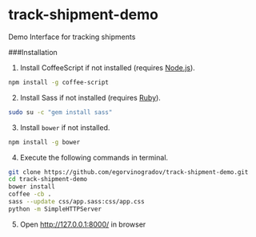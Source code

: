 # track-shipment-demo
Demo Interface for tracking shipments

###Installation

1. Install CoffeeScript if not installed (requires [Node.js](http://nodejs.org/)).
```bash
npm install -g coffee-script
```
2. Install Sass if not installed (requires [Ruby](https://www.ruby-lang.org/en/documentation/installation/)).
```bash
sudo su -c "gem install sass"
```
3. Install `bower` if not installed.
```bash
npm install -g bower
```
4. Execute the following commands in terminal.
```bash
git clone https://github.com/egorvinogradov/track-shipment-demo.git
cd track-shipment-demo
bower install
coffee -cb .
sass --update css/app.sass:css/app.css
python -m SimpleHTTPServer
```
5. Open http://127.0.0.1:8000/ in browser
